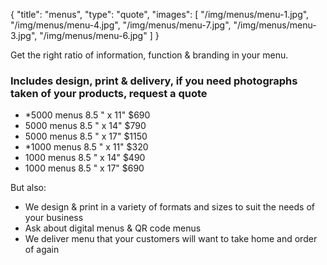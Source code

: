 {
  "title": "menus",
  "type": "quote",
  "images": [
    "/img/menus/menu-1.jpg",
    "/img/menus/menu-4.jpg",
    "/img/menus/menu-7.jpg",
    "/img/menus/menu-3.jpg",
    "/img/menus/menu-6.jpg"
  ]
}

Get the right ratio of information, function & branding in your menu.

### Includes design, print & delivery, if you need photographs taken of your products, request a quote
* *5000 menus 8.5 " x 11" $690
* 5000 menus 8.5 " x 14" $790
* 5000 menus 8.5 " x 17" $1150
* *1000 menus 8.5 " x 11" $320
* 1000 menus 8.5 " x 14" $490
* 1000 menus 8.5 " x 17" $690


 But also:

* We design & print in a variety of formats and sizes to suit the needs of your business
* Ask about digital menus & QR code menus
* We deliver menu that your customers will want to take home and order of again
